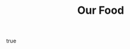 ---
layout: page
title:  "Our Food"
hero:
    text: "A deep connection to our land expressed through food."
    image:
        url: Jericho_0014.jpg
        alt: "Halibut, Kohlrabi and fish roe"
        ar: "4:3"
    align: left
body:
    feature:
        text: "Inspired by Jericho, the land that raised him and the generations that came before, Rich and his partner Grace, have created a distinctive tasting menu with wine&nbsp;pairings."
        images:
            - url: Jericho_0019.jpg
              alt: "Cabbage leaf from the Jericho kitchen garden"
              orientation: portrait
            - url: Jericho_007.jpg
              alt: "Chef Richard Stevens in the Jericho kitchen garden"
              orientation: portrait
    textBlocks:
        - text: "Our Twelve Course Tasting menu offers a food experience using food grown in our kitchen garden and proteins from our local&nbsp;farms.


            Expect a relaxed evening, on our family farm enjoying great food, music and delicious&nbsp;wine. 


            Join us in our main dining room or book the kitchen&nbsp;bench. 


            Dinner at £90 per person

            Wine Flight at £60 per person 


            We do not Cater to Pescatarians, Vegetarians, Vegans or&nbsp;dislikes."
          images:
            - url: Jericho_0020.jpg
              alt: "Tomatoes, anchovies and tomato water"
              orientation: landscape
            - url: Jericho_0016.jpg
              alt: "Chef Richard Stevens in the Jericho kitchen garden"
              orientation: portrait
          link:
              text: "Make a reservation"
              url: "https://booking.resdiary.com/widget/Standard/RestaurantJericho/37740"
              target: "_blank"
seo:
    title: "Our Food"
    description: "Inspired by Jericho, the land that raised him and the generations that came before, Rich and his partner Grace, have created a distinctive tasting menu with wine pairings."
    image:
        url: Jericho_0014.jpg
        alt: "Halibut, Kohlrabi and fish roe"
---